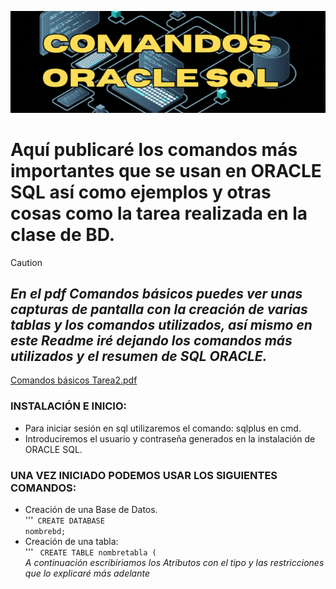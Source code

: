 ![](./Media_BD/COMANDOS.gif)

# Aquí publicaré los comandos más importantes que se usan en ORACLE SQL así como ejemplos y otras cosas como la tarea realizada en la clase de BD.

>[!CAUTION]
>## *En el pdf Comandos básicos puedes ver unas capturas de pantalla con la creación de varias tablas y los comandos utilizados, así mismo en este Readme iré dejando los comandos más utilizados y el resumen de SQL ORACLE.*
  [Comandos básicos Tarea2.pdf](https://github.com/tecxion/Bases-de-datos-Oracle/blob/main/Comandos%20b%C3%A1sicos%20Tarea2.pdf)


  ### INSTALACIÓN E INICIO:
  - Para iniciar sesión en sql utilizaremos el comando: sqlplus en cmd.
  - Introduciremos el usuario y contraseña generados en la instalación de ORACLE SQL.

  ### UNA VEZ INICIADO PODEMOS USAR LOS SIGUIENTES COMANDOS:
  - Creación de una Base de Datos.<br>
        '''<code> CREATE DATABASE nombrebd; </code>
  - Creación de una tabla: <br>
        ''' <code> CREATE TABLE nombretabla (   </code> *A continuación escribiriamos los Atributos con el tipo y las restricciones que lo explicaré más adelante*
  
    

